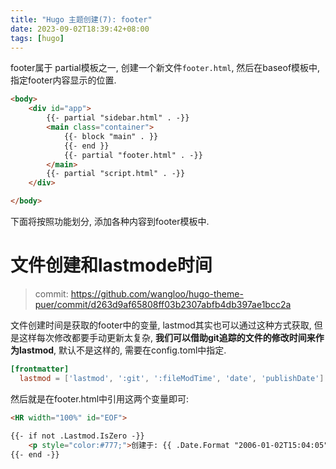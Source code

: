 ```yaml
---
title: "Hugo 主题创建(7): footer"
date: 2023-09-02T18:39:42+08:00
tags: [hugo]
---
```


footer属于 partial模板之一, 创建一个新文件`footer.html`, 然后在baseof模板中, 
指定footer内容显示的位置.
```html
<body>
    <div id="app">
        {{- partial "sidebar.html" . -}}
        <main class="container">
            {{- block "main" . }}
            {{- end }}
            {{- partial "footer.html" . -}}
        </main>
        {{- partial "script.html" . -}}
    </div>

</body>
```

下面将按照功能划分, 添加各种内容到footer模板中.

# 文件创建和lastmode时间

>commit: https://github.com/wangloo/hugo-theme-puer/commit/d263d9af65808ff03b2307abfb4db397ae1bcc2a


文件创建时间是获取的footer中的变量, lastmod其实也可以通过这种方式获取,
但是这样每次修改都要手动更新太复杂, **我们可以借助git追踪的文件的修改时间来作为lastmod**,
默认不是这样的, 需要在config.toml中指定.
```toml
[frontmatter]
  lastmod = ['lastmod', ':git', ':fileModTime', 'date', 'publishDate']
```

然后就是在footer.html中引用这两个变量即可:
```html
<HR width="100%" id="EOF">
    
{{- if not .Lastmod.IsZero -}}
    <p style="color:#777;">创建于: {{ .Date.Format "2006-01-02T15:04:05"}},   Lastmod: {{ .Lastmod.Format "2006-01-02T15:04:05"}}</p>
{{- end -}}
```